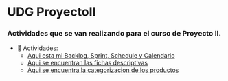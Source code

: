 # UDG  ProyectoII

### Actividades que se van realizando para el curso de Proyecto II.
- :file_folder: Actividades:
  + [Aqui esta mi Backlog, Sprint, Schedule y Calendario](https://github.com/CRUZARE10/Proyecto_II/tree/main/Documentos%20PDF/Docs-proyecto.pdf)
  + [Aqui se encuentran las fichas descriptivas](https://github.com/CRUZARE10/Proyecto_II/tree/main/Documentos%20PDF/Fichas%20descriptivas.pdf)
  + [Aqui se encuentra la categorizacion de los productos](https://github.com/CRUZARE10/Proyecto_II/blob/c8b0389b53820112841bd735f8fe32bf441521c1/Documentos%20PDF/Categorizacion%20y%20estruc%20pacientes.pdf)
